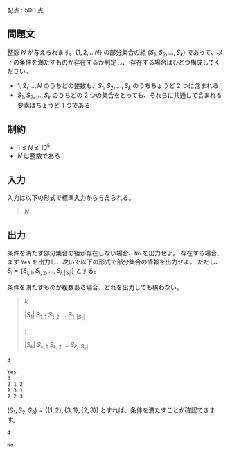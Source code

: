 配点 : $500$ 点

## 問題文

整数 $N$ が与えられます。$\{1,2,...N\}$ の部分集合の組 $(S_1,S_2,...,S_k)$ であって、以下の条件を満たすものが存在するか判定し、
存在する場合はひとつ構成してください。

- $1,2,...,N$ のうちどの整数も、$S_1,S_2,...,S_k$ のうちちょうど $2$ つに含まれる
- $S_1,S_2,...,S_k$ のうちどの $2$ つの集合をとっても、それらに共通して含まれる要素はちょうど $1$ つである

## 制約

- $1 \leq N \leq 10^5$
- $N$ は整数である

## 入力

入力は以下の形式で標準入力から与えられる。

> $N$

## 出力

条件を満たす部分集合の組が存在しない場合、`No` を出力せよ。
存在する場合、まず `Yes` を出力し、次いで以下の形式で部分集合の情報を出力せよ。
ただし、$S_i=\{S_{i,1},S_{i,2},...,S_{i,|S_i|}\}$ とする。

条件を満たすものが複数ある場合、どれを出力しても構わない。

> $k$
> 
> $|S_1|$ $S_{1,1}$ $S_{1,2}$ $...$ $S_{1,|S_1|}$
> 
> $:$
> 
> $|S_k|$ $S_{k,1}$ $S_{k,2}$ $...$ $S_{k,|S_k|}$

```input1
3
```

```output1
Yes
3
2 1 2
2 3 1
2 2 3
```

$(S_1,S_2,S_3)=(\{1,2\},\{3,1\},\{2,3\})$ とすれば、条件を満たすことが確認できます。

```input2
4
```

```output2
No
```